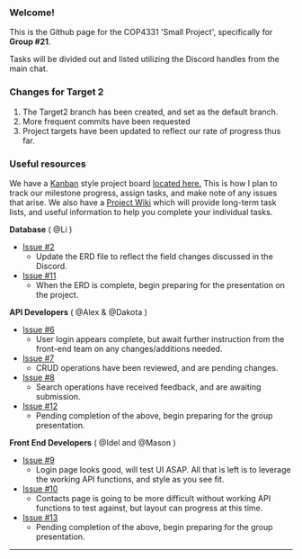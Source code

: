 ### Welcome!

This is the Github page for the COP4331 'Small Project', specifically for **Group #21**.

Tasks will be divided out and listed utilizing the Discord handles from the main chat.

### Changes for Target 2

1. The Target2 branch has been created, and set as the default branch.
2. More frequent commits have been requested
3. Project targets have been updated to reflect our rate of progress thus far.

### Useful resources
We have a [Kanban](https://www.atlassian.com/agile/kanban) style project board [located here.](https://github.com/JonathanMCurtis/SmallProject/projects) This is how I plan to track our milestone progress, assign tasks, and make note of any issues that arise. 
We also have a [Project Wiki](https://github.com/JonathanMCurtis/SmallProject/wiki) which will provide long-term task lists, and useful information to help you complete your individual tasks.

**Database** ( @Li )
 - [Issue #2](https://github.com/JonathanMCurtis/SmallProject/issues/2) 
   - Update the ERD file to reflect the field changes discussed in the Discord.
 - [Issue #11](https://github.com/JonathanMCurtis/SmallProject/issues/11)
   - When the ERD is complete, begin preparing for the presentation on the project.

**API Developers** ( @Alex  & @Dakota )
 - [Issue #6](https://github.com/JonathanMCurtis/SmallProject/issues/6)
   - User login appears complete, but await further instruction from the front-end team on any changes/additions needed.
 - [Issue #7](https://github.com/JonathanMCurtis/SmallProject/issues/7)
   - CRUD operations have been reviewed, and are pending changes.
 - [Issue #8](https://github.com/JonathanMCurtis/SmallProject/issues/8)
   - Search operations have received feedback, and are awaiting submission.
 - [Issue #12](https://github.com/JonathanMCurtis/SmallProject/issues/12)
   - Pending completion of the above, begin preparing for the group presentation.

**Front End Developers** ( @Idel  and @Mason  )
 - [Issue #9](https://github.com/JonathanMCurtis/SmallProject/issues/9)
   - Login page looks good, will test UI ASAP. All that is left is to leverage the working API functions, and style as you see fit.
 - [Issue #10](https://github.com/JonathanMCurtis/SmallProject/issues/10)
   - Contacts page is going to be more difficult without working API functions to test against, but layout can progress at this time.
 - [Issue #13](https://github.com/JonathanMCurtis/SmallProject/issues/13)
   - Pending completion of the above, begin preparing for the group presentation.
---
